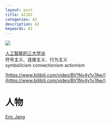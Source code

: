 ```yaml
---
layout: post
title: AI101
categories: AI
description: AI
keywords: AI
---
```


![](https://img2023.cnblogs.com/blog/120296/202304/120296-20230413212715449-792849795.jpg)

[人工智能的三大学派](https://www.cnblogs.com/ghj1976/p/ren-gong-zhi-neng-de-san-da-xue-pai.html)  
符号主义、连接主义、行为主义  
symbolicism connectionism actionism

[https://www.bilibili.com/video/BV1Ny4y1v7Aw/](https://www.bilibili.com/video/BV1Ny4y1v7Aw/)

# 人物

[Eric Jang](https://evjang.com/)
